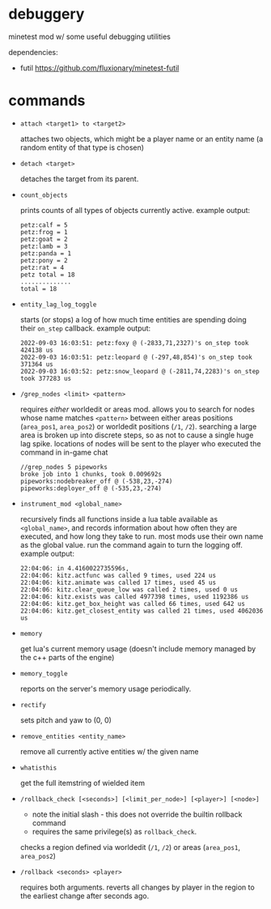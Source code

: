 # debuggery

minetest mod w/ some useful debugging utilities

dependencies:
* futil https://github.com/fluxionary/minetest-futil

# commands

* `attach <target1> to <target2>`

  attaches two objects, which might be a player name or an entity name (a random entity of that type is chosen)

* `detach <target>`

  detaches the target from its parent.

* `count_objects`

  prints counts of all types of objects currently active.
  example output:
  ```
  petz:calf = 5
  petz:frog = 1
  petz:goat = 2
  petz:lamb = 3
  petz:panda = 1
  petz:pony = 2
  petz:rat = 4
  petz total = 18
  ..............
  total = 18
  ```

* `entity_lag_log_toggle`

  starts (or stops) a log of how much time entities are spending doing their `on_step` callback.
  example output:
  ```
  2022-09-03 16:03:51: petz:foxy @ (-2833,71,2327)'s on_step took 424138 us
  2022-09-03 16:03:51: petz:leopard @ (-297,48,854)'s on_step took 371364 us
  2022-09-03 16:03:52: petz:snow_leopard @ (-2811,74,2283)'s on_step took 377283 us
  ```

* `/grep_nodes <limit> <pattern>`

  requires *either* worldedit or areas mod. allows you to search for nodes whose name matches `<pattern>` between
  either areas positions (`area_pos1`, `area_pos2`) or worldedit positions (`/1`, `/2`). searching a large area is
  broken up into discrete steps, so as not to cause a single huge lag spike. locations of nodes will be sent to
  the player who executed the command in in-game chat
  ```
  //grep_nodes 5 pipeworks
  broke job into 1 chunks, took 0.009692s
  pipeworks:nodebreaker_off @ (-538,23,-274)
  pipeworks:deployer_off @ (-535,23,-274)
  ```
* `instrument_mod <global_name>`

  recursively finds all functions inside a lua table available as `<global_name>`, and records information about how
  often they are executed, and how long they take to run. most mods use their own name as the global value.
  run the command again to turn the logging off. example output:
  ```
  22:04:06: in 4.4160022735596s,
  22:04:06: kitz.actfunc was called 9 times, used 224 us
  22:04:06: kitz.animate was called 17 times, used 45 us
  22:04:06: kitz.clear_queue_low was called 2 times, used 0 us
  22:04:06: kitz.exists was called 4977398 times, used 1192386 us
  22:04:06: kitz.get_box_height was called 66 times, used 642 us
  22:04:06: kitz.get_closest_entity was called 21 times, used 4062036 us
  ```

* `memory`

  get lua's current memory usage (doesn't include memory managed by the c++ parts of the engine)

* `memory_toggle`

  reports on the server's memory usage periodically.

* `rectify`

  sets pitch and yaw to (0, 0)
* `remove_entities <entity_name>`

  remove all currently active entities w/ the given name
* `whatisthis`

  get the full itemstring of wielded item

* `/rollback_check [<seconds>] [<limit_per_node>] [<player>] [<node>]`
  * note the initial slash - this does not override the builtin rollback command
  * requires the same privilege(s) as `rollback_check`.

  checks a region defined via worldedit (`/1`, `/2`) or areas (`area_pos1`, `area_pos2`)

* `/rollback <seconds> <player>`

  requires both arguments. reverts all changes by player in the region to the earliest change after
  <seconds> seconds ago.
